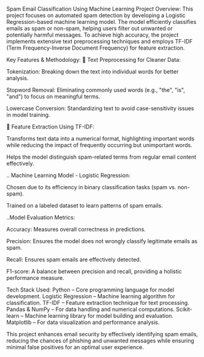 Spam Email Classification Using Machine Learning
Project Overview:
This project focuses on automated spam detection by developing a Logistic Regression-based machine learning model. The model efficiently classifies emails as spam or non-spam, helping users filter out unwanted or potentially harmful messages. To achieve high accuracy, the project implements extensive text preprocessing techniques and employs TF-IDF (Term Frequency-Inverse Document Frequency) for feature extraction.

Key Features & Methodology:
🔹 Text Preprocessing for Cleaner Data:

Tokenization: Breaking down the text into individual words for better analysis.

Stopword Removal: Eliminating commonly used words (e.g., "the", "is", "and") to focus on meaningful terms.

Lowercase Conversion: Standardizing text to avoid case-sensitivity issues in model training.

🔹 Feature Extraction Using TF-IDF:

Transforms text data into a numerical format, highlighting important words while reducing the impact of frequently occurring but unimportant words.

Helps the model distinguish spam-related terms from regular email content effectively.

.. Machine Learning Model - Logistic Regression:

Chosen due to its efficiency in binary classification tasks (spam vs. non-spam).

Trained on a labeled dataset to learn patterns of spam emails.

 ..Model Evaluation Metrics:

Accuracy: Measures overall correctness in predictions.

Precision: Ensures the model does not wrongly classify legitimate emails as spam.

Recall: Ensures spam emails are effectively detected.

F1-score: A balance between precision and recall, providing a holistic performance measure.

Tech Stack Used:
 Python – Core programming language for model development.
 Logistic Regression – Machine learning algorithm for classification.
 TF-IDF – Feature extraction technique for text processing.
 Pandas & NumPy – For data handling and numerical computations.
Scikit-learn – Machine learning library for model building and evaluation.
 Matplotlib – For data visualization and performance analysis.

This project enhances email security by effectively identifying spam emails, reducing the chances of phishing and unwanted messages while ensuring minimal false positives for an optimal user experience.
